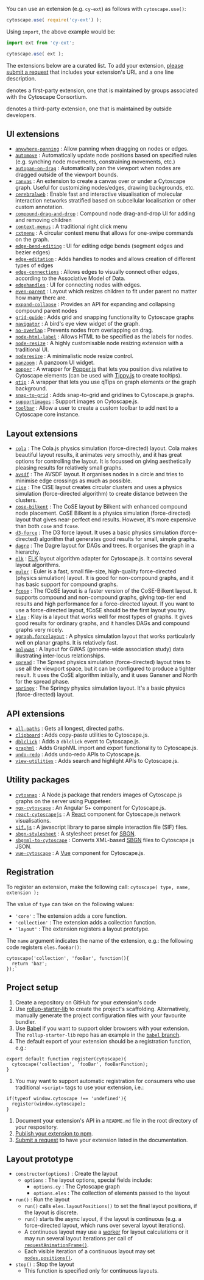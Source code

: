 You can use an extension (e.g. `cy-ext`) as follows with `cytoscape.use()`:

```js
cytoscape.use( require('cy-ext') );
```

Using `import`, the above example would be:

```js
import ext from 'cy-ext';

cytoscape.use( ext );
```

The extensions below are a curated list.  To add your extension, [please submit a request](https://github.com/cytoscape/cytoscape.js/issues/new?labels=documentation&title=List%20extension%20:%20%3Cyour%20extension%20name%3E&body=Please%20enter%20your%20Github%20URL%20and%20a%20one-line%20description) that includes your extension's URL and a one line description.

<i class="fa fa-fw fa-user"></i> denotes a first-party extension, one that is maintained by groups associated with the Cytoscape Consortium.

<i class="fa fa-fw fa-users"></i> denotes a third-party extension, one that is maintained by outside developers.

## UI extensions

 * <i class="fa fa-fw fa-users"></i> [`anywhere-panning`](https://github.com/lambdalisue/cytoscape-anywhere-panning) : Allow panning when dragging on nodes or edges.
 * <i class="fa fa-fw fa-user"></i> [`automove`](https://github.com/cytoscape/cytoscape.js-automove) : Automatically update node positions based on specified rules (e.g. synching node movements, constraining movements, etc.)
 * <i class="fa fa-fw fa-user"></i> [`autopan-on-drag`](https://github.com/iVis-at-Bilkent/cytoscape.js-autopan-on-drag) : Automatically pan the viewport when nodes are dragged outside of the viewport bounds.
 * <i class="fa fa-fw fa-users"></i> [`canvas`](https://github.com/classcraft/cytoscape.js-canvas) : An extension to create a canvas over or under a Cytoscape graph. Useful for customizing nodes/edges, drawing backgrounds, etc.
 * <i class="fa fa-fw fa-users"></i> [`cerebralweb`](https://github.com/silviafrias/cerebral-web) : Enable fast and interactive visualisation of molecular interaction networks stratified based on subcellular localisation or other custom annotation.
 * <i class="fa fa-fw fa-user"></i> [`compound-drag-and-drop`](https://github.com/cytoscape/cytoscape.js-compound-drag-and-drop) : Compound node drag-and-drop UI for adding and removing children
 * <i class="fa fa-fw fa-user"></i> [`context-menus`](https://github.com/iVis-at-Bilkent/cytoscape.js-context-menus) : A traditional right click menu
 * <i class="fa fa-fw fa-user"></i> [`cxtmenu`](https://github.com/cytoscape/cytoscape.js-cxtmenu) : A circular context menu that allows for one-swipe commands on the graph.
 * <i class="fa fa-fw fa-user"></i> [`edge-bend-editing`](https://github.com/iVis-at-Bilkent/cytoscape.js-edge-bend-editing) : UI for editing edge bends (segment edges and bezier edges)
 * <i class="fa fa-fw fa-users"></i> [`edge-editation`](https://github.com/frankiex/cytoscape.js-edge-editation) : Adds handles to nodes and allows creation of different types of edges
 * <i class="fa fa-fw fa-users"></i> [`edge-connections`](https://github.com/jri/cytoscape-edge-connections) : Allows edges to visually connect other edges, according to the Associative Model of Data.
 * <i class="fa fa-fw fa-user"></i> [`edgehandles`](https://github.com/cytoscape/cytoscape.js-edgehandles) : UI for connecting nodes with edges.
 * <i class="fa fa-fw fa-users"></i> [`even-parent`](https://github.com/mo0om/cytoscape-even-parent) : Layout which resizes children to fit under parent no matter how many there are.
 * <i class="fa fa-fw fa-user"></i> [`expand-collapse`](https://github.com/iVis-at-Bilkent/cytoscape.js-expand-collapse) : Provides an API for expanding and collapsing compound parent nodes
 * <i class="fa fa-fw fa-user"></i> [`grid-guide`](https://github.com/iVis-at-Bilkent/cytoscape.js-grid-guide) : Adds grid and snapping functionality to Cytoscape graphs
 * <i class="fa fa-fw fa-user"></i> [`navigator`](https://github.com/cytoscape/cytoscape.js-navigator) : A bird's eye view widget of the graph.
 * <i class="fa fa-fw fa-users"></i> [`no-overlap`](https://mo0om.github.io/cytoscape-no-overlap) : Prevents nodes from overlapping on drag.
 * <i class="fa fa-fw fa-users"></i> [`node-html-label`](https://github.com/kaluginserg/cytoscape-node-html-label) : Allows HTML to be specified as the labels for nodes.
 * <i class="fa fa-fw fa-user"></i> [`node-resize`](https://github.com/iVis-at-Bilkent/cytoscape.js-node-resize) : A highly customisable node resizing extension with a traditional UI.
 * <i class="fa fa-fw fa-users"></i> [`noderesize`](https://github.com/curupaco/cytoscape.js-noderesize) : A minimalistic node resize control.
 * <i class="fa fa-fw fa-user"></i> [`panzoom`](https://github.com/cytoscape/cytoscape.js-panzoom) : A panzoom UI widget.
 * <i class="fa fa-fw fa-user"></i> [`popper`](https://github.com/cytoscape/cytoscape.js-popper) : A wrapper for [Popper.js](https://popper.js.org/) that lets you position divs relative to Cytoscape elements (can be used with [Tippy.js](https://atomiks.github.io/tippyjs/) to create tooltips).
 * <i class="fa fa-fw fa-user"></i> [`qtip`](https://github.com/cytoscape/cytoscape.js-qtip) : A wrapper that lets you use qTips on graph elements or the graph background.
 * <i class="fa fa-fw fa-users"></i> [`snap-to-grid`](https://github.com/guimeira/cytoscape-snap-to-grid) : Adds snap-to-grid and gridlines to Cytoscape.js graphs.
 * <i class="fa fa-fw fa-users"></i> [`supportimages`](https://github.com/jhonatandarosa/cytoscape.js-supportimages) : Support images on Cytoscape.js.
 * <i class="fa fa-fw fa-users"></i> [`toolbar`](https://github.com/bdparrish/cytoscape.js-toolbar) : Allow a user to create a custom toolbar to add next to a Cytoscape core instance.


## Layout extensions

 * <i class="fa fa-fw fa-user"></i> [`cola`](https://github.com/cytoscape/cytoscape.js-cola) : The Cola.js physics simulation (force-directed) layout.  Cola makes beautiful layout results, it animates very smoothly, and it has great options for controlling the layout.  It is focussed on giving aesthetically pleasing results for relatively small graphs.
 * <i class="fa fa-fw fa-user"></i> [`avsdf`](https://github.com/iVis-at-Bilkent/cytoscape.js-avsdf) : The AVSDF layout.  It organises nodes in a circle and tries to minimise edge crossings as much as possible.
 * <i class="fa fa-fw fa-user"></i> [`cise`](https://github.com/iVis-at-Bilkent/cytoscape.js-cise) : The CiSE layout creates circular clusters and uses a physics simulation (force-directed algorithm) to create distance between the clusters.
 * <i class="fa fa-fw fa-user"></i> [`cose-bilkent`](https://github.com/cytoscape/cytoscape.js-cose-bilkent) : The CoSE layout by Bilkent with enhanced compound node placement.  CoSE Bilkent is a physics simulation (force-directed) layout that gives near-perfect end results.  However, it's more expensive than both `cose` and `fcose`.
 * <i class="fa fa-fw fa-users"></i> [`d3-force`](https://github.com/shichuanpo/cytoscape.js-d3-force) : The D3 force layout.  It uses a basic physics simulation (force-directed) algorithm that generates good results for small, simple graphs.
 * <i class="fa fa-fw fa-user"></i> [`dagre`](https://github.com/cytoscape/cytoscape.js-dagre) : The Dagre layout for DAGs and trees.  It organises the graph in a hierarchy.
 * <i class="fa fa-fw fa-user"></i> [`elk`](https://github.com/cytoscape/cytoscape.js-elk) : [ELK](https://github.com/OpenKieler/elkjs) layout algorithm adapter for Cytoscape.js.  It contains several layout algorithms.
 * <i class="fa fa-fw fa-user"></i> [`euler`](https://github.com/cytoscape/cytoscape.js-euler) : Euler is a fast, small file-size, high-quality force-directed (physics simulation) layout.  It is good for non-compound graphs, and it has basic support for compound graphs.
 * <i class="fa fa-fw fa-user"></i> [`fcose`](https://github.com/iVis-at-Bilkent/cytoscape.js-fcose) : The fCoSE layout is a faster version of the CoSE-Bilkent layout.  It supports compound and non-compound graphs, giving top-tier end results and high performance for a force-directed layout.  If you want to use a force-directed layout, fCoSE should be the first layout you try.
 * <i class="fa fa-fw fa-user"></i> [`klay`](https://github.com/cytoscape/cytoscape.js-klay) : Klay is a layout that works well for most types of graphs.  It gives good results for ordinary graphs, and it handles DAGs and compound graphs very nicely.
 * <i class="fa fa-fw fa-users"></i> [`ngraph.forcelayout`](https://github.com/Nickolasmv/cytoscape-ngraph.forcelayout) : A physics simulation layout that works particularly well on planar graphs.  It is relatively fast.
 * <i class="fa fa-fw fa-users"></i> [`polywas`](https://github.com/monprin/polywas) : A layout for GWAS (genome-wide association study) data illustrating inter-locus relationships.
 * <i class="fa fa-fw fa-user"></i> [`spread`](https://github.com/cytoscape/cytoscape.js-spread) : The Spread physics simulation (force-directed) layout tries to use all the viewport space, but it can be configured to produce a tighter result.  It uses the CoSE algorithm initially, and it uses Gansner and North for the spread phase.
 * <i class="fa fa-fw fa-user"></i> [`springy`](https://github.com/cytoscape/cytoscape.js-springy) : The Springy physics simulation layout.  It's a basic physics (force-directed) layout.


## API extensions

 * <i class="fa fa-fw fa-users"></i> [`all-paths`](https://github.com/daniel-dx/cytoscape-all-paths) : Gets all longest, directed paths.
 * <i class="fa fa-fw fa-user"></i> [`clipboard`](https://github.com/iVis-at-Bilkent/cytoscape.js-clipboard) : Adds copy-paste utilities to Cytoscape.js.
 * <i class="fa fa-fw fa-users"></i> [`dblclick`](https://github.com/lambdalisue/cytoscape-dblclick) : Adds a `dblclick` event to Cytoscape.js.
 * <i class="fa fa-fw fa-user"></i> [`graphml`](https://github.com/iVis-at-Bilkent/cytoscape.js-graphml) : Adds GraphML import and export functionality to Cytoscape.js.
 * <i class="fa fa-fw fa-user"></i> [`undo-redo`](https://github.com/iVis-at-Bilkent/cytoscape.js-undo-redo) : Adds undo-redo APIs to Cytoscape.js.
 * <i class="fa fa-fw fa-user"></i> [`view-utilities`](https://github.com/iVis-at-Bilkent/cytoscape.js-view-utilities) : Adds search and highlight APIs to Cytoscape.js.

## Utility packages

 * <i class="fa fa-fw fa-user"></i> [`cytosnap`](https://github.com/cytoscape/cytosnap) : A Node.js package that renders images of Cytoscape.js graphs on the server using Puppeteer.
 * <i class="fa fa-fw fa-users"></i> [`ngx-cytoscape`](https://github.com/calvinvette/ngx-cytoscape) : An Angular 5+ component for Cytoscape.js.
 * <i class="fa fa-fw fa-user"></i> [`react-cytoscapejs`](https://github.com/plotly/react-cytoscapejs) : A [React](https://reactjs.org) component for Cytoscape.js network visualisations.
 * <i class="fa fa-fw fa-users"></i> [`sif.js`](https://github.com/jmvillaveces/sif.js) : A javascript library to parse simple interaction file (SIF) files.
 * <i class="fa fa-fw fa-user"></i> [`sbgn-stylesheet`](https://github.com/PathwayCommons/cytoscape-sbgn-stylesheet) : A stylesheet preset for [SBGN](https://sbgn.github.io/sbgn/).
 * <i class="fa fa-fw fa-user"></i> [`sbgnml-to-cytoscape`](https://github.com/PathwayCommons/sbgnml-to-cytoscape) : Converts XML-based [SBGN](https://sbgn.github.io/sbgn/) files to Cytoscape.js JSON.
 * <i class="fa fa-fw fa-users"></i> [`vue-cytoscape`](https://www.npmjs.com/package/vue-cytoscape) : A [Vue](https://vuejs.org) component for Cytoscape.js.


## Registration

To register an extension, make the following call: `cytoscape( type, name, extension );`

The value of `type` can take on the following values:

 * `'core'` : The extension adds a core function.
 * `'collection'` : The extension adds a collection function.
 * `'layout'` : The extension registers a layout prototype.

The `name` argument indicates the name of the extension, e.g.: the following code registers `eles.fooBar()`:

```
cytoscape('collection', 'fooBar', function(){
  return 'baz';
});`
```



## Project setup

1. Create a repository on GitHub for your extension's code
1. Use [rollup-starter-lib](https://github.com/rollup/rollup-starter-lib) to create the project's scaffolding.  Alternatively, manually generate the project configuration files with your favourite bundler.
1. Use [Babel](https://babeljs.io) if you want to support older browsers with your extension.  The `rollup-starter-lib` repo has an example in the [`babel` branch](https://github.com/rollup/rollup-starter-lib/tree/babel).
1. The default export of your extension should be a registration function, e.g.:
  ```
  export default function register(cytoscape){
    cytoscape('collection', 'fooBar', fooBarFunction);
  }
  ```
1. You may want to support automatic registration for consumers who use traditional `<script>` tags to use your extension, i.e.:
  ```
  if(typeof window.cytoscape !== 'undefined'){
    register(window.cytoscape);
  }
  ```
1. Document your extension's API in a `README.md` file in the root directory of your respository.
1. [Publish your extension to npm](https://docs.npmjs.com/cli/publish).
1. [Submit a request](https://github.com/cytoscape/cytoscape.js/issues/new?labels=documentation&title=List%20extension%20:%20%3Cyour%20extension%20name%3E&body=Please%20enter%20your%20Github%20URL%20and%20a%20one-line%20description) to have your extension listed in the documentation.

## Layout prototype

- `constructor(options)` : Create the layout
  - `options` : The layout options, special fields include:
    - `options.cy` : The Cytoscape graph
    - `options.eles` : The collection of elements passed to the layout
- `run()` : Run the layout
  - `run()` calls `eles.layoutPositions()` to set the final layout positions, if the layout is discrete.
  - `run()` starts the async layout, if the layout is continuous (e.g. a force-directed layout, which runs over several layout iterations).
  - A continuous layout may use a [worker](https://developer.mozilla.org/en-US/docs/Web/API/Web_Workers_API/Using_web_workers) for layout calculations or it may run several layout iterations per call of [`requestAnimationFrame()`](https://developer.mozilla.org/en-US/docs/Web/API/window/requestAnimationFrame).
  - Each visible iteration of a continuous layout may set [`nodes.positions()`](#nodes.positions).
- `stop()` : Stop the layout
  - This function is specified only for continuous layouts.
